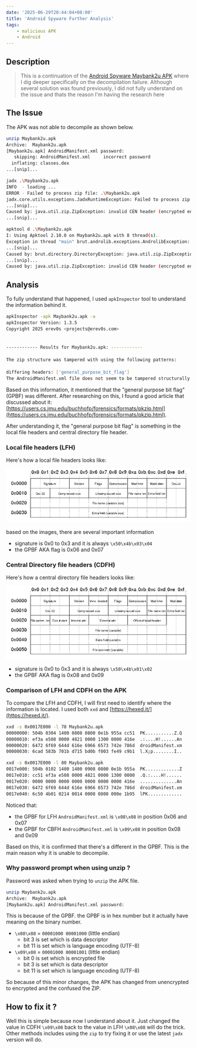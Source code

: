 ```yaml
---
date: '2025-06-29T20:44:04+08:00'
title: 'Android Spyware Further Analysis'
tags:
    - malicious APK
    - Android
---
```



## Description

> This is a continuation of the [Android Spyware Maybank2u APK](../android-spyware-maybank2u-apk) where I dig deeper specifically on the decompilation failure. Although several solution was found previously, I did not fully understand on the issue and thats the reason I'm having the research here

## The Issue

The APK was not able to decompile as shown below.

```bash
unzip Maybank2u.apk
Archive:  Maybank2u.apk
[Maybank2u.apk] AndroidManifest.xml password:
   skipping: AndroidManifest.xml     incorrect password
  inflating: classes.dex
...[snip]...
```

```bash
jadx .\Maybank2u.apk
INFO  - loading ...
ERROR - Failed to process zip file: .\Maybank2u.apk
jadx.core.utils.exceptions.JadxRuntimeException: Failed to process zip file: .\Maybank2u.apk
...[snip]...
Caused by: java.util.zip.ZipException: invalid CEN header (encrypted entry)
...[snip]...
```

```bash
apktool d .\Maybank2u.apk
I: Using Apktool 2.10.0 on Maybank2u.apk with 8 thread(s).
Exception in thread "main" brut.androlib.exceptions.AndrolibException: brut.directory.DirectoryException: java.util.zip.ZipException: invalid CEN header (encrypted entry)
...[snip]...
Caused by: brut.directory.DirectoryException: java.util.zip.ZipException: invalid CEN header (encrypted entry)
...[snip]...
Caused by: java.util.zip.ZipException: invalid CEN header (encrypted entry)
```

## Analysis

To fully understand that happened, I used `apkInspector` tool to understand the information behind it.

```bash
apkInspector -apk Maybank2u.apk -a 
apkInspector Version: 1.3.5
Copyright 2025 erev0s <projects@erev0s.com>


------------ Results for Maybank2u.apk: ------------

The zip structure was tampered with using the following patterns:

differing headers: ['general_purpose_bit_flag']
The AndroidManifest.xml file does not seem to be tampered structurally.
```

Based on this information, it mentioned that the "general purpose bit flag" (GPBF) was different. After researching on this, I found a good article that discussed about it: [https://users.cs.jmu.edu/buchhofp/forensics/formats/pkzip.html](https://users.cs.jmu.edu/buchhofp/forensics/formats/pkzip.html).

After understanding it, the "general purpose bit flag" is something in the local file headers and central directory file header.

### Local file headers (LFH)

Here's how a local file headers looks like: 

![alt text](img/index.png)

based on the images, there are several important information

- signature is 0x0 to 0x3 and it is always `\x50\x4b\x03\x04`
- the GPBF AKA flag is 0x06 and 0x07

### Central Directory file headers (CDFH)

Here's how a central directory file headers looks like: 

![alt text](img/index-1.png)

- signature is 0x0 to 0x3 and it is always `\x50\x4b\x01\x02`
- the GPBF AKA flag is 0x08 and 0x09

### Comparison of LFH and CDFH on the APK

To compare the LFH and CDFH, I will first need to identify where the information is located. I used both `xxd` and [https://hexed.it/](https://hexed.it/). 

```bash
xxd -s 0x0017E000 -l 78 Maybank2u.apk
00000000: 504b 0304 1400 0808 0800 0e1b 955a cc51  PK...........Z.Q
00000010: ef3a e508 0000 4821 0000 1300 0000 416e  .:....H!......An
00000020: 6472 6f69 644d 616e 6966 6573 742e 786d  droidManifest.xm
00000030: 6cad 583b 701b d715 bd0b f003 fe49 c9b1  l.X;p........I..
```

```bash
xxd -s 0x0017E000 -l 80 Maybank2u.apk
0017e000: 504b 0102 1400 1400 0908 0800 0e1b 955a  PK.............Z
0017e010: cc51 ef3a e508 0000 4821 0000 1300 0000  .Q.:....H!......
0017e020: 0000 0000 0000 0000 0000 0000 0000 416e  ..............An
0017e030: 6472 6f69 644d 616e 6966 6573 742e 786d  droidManifest.xm
0017e040: 6c50 4b01 0214 0014 0008 0808 000e 1b95  lPK.............
```

Noticed that:

- the GPBF for LFH `AndroidManifest.xml` is `\x08\x08` in position 0x06 and 0x07
- the GPBF for CBFH `AndroidManifest.xml` is `\x09\x08` in position 0x08 and 0x09

Based on this, it is confirmed that there's a different in the GPBF. This is the main reason why it is unable to decompile.

### Why password prompt when using unzip ? 

Password was asked when trying to `unzip` the APK file.

```bash
unzip Maybank2u.apk 
Archive:  Maybank2u.apk
[Maybank2u.apk] AndroidManifest.xml password: 
```

This is because of the GPBF. the GPBF is in hex number but it actually have meaning on the binary number.

- `\x08\x08` = `00001000 00001000` (little endian)
    - bit 3 is set which is data descriptor
    - bit 11 is set which is language encoding (UTF-8)
- `\x09\x08` = `00001000 00001001` (little endian)
    - bit 0 is set which is encrypted file
    - bit 3 is set which is data descriptor
    - bit 11 is set which is language encoding (UTF-8)

So because of this minor changes, the APK has changed from unencrypted to encrypted and the confused the ZIP. 

## How to fix it ? 

Well this is simple because now I understand about it. Just changed the value in CDFH `\x09\x08` back to the value in LFH `\x08\x08` will do the trick. Other methods includes using the `zip` to try fixing it or use the latest `jadx` version will do. 

